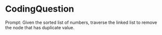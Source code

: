 # CodingQuestion
 Prompt: Given the sorted list of numbers, traverse the linked list to remove
 the node that has duplicate value.
